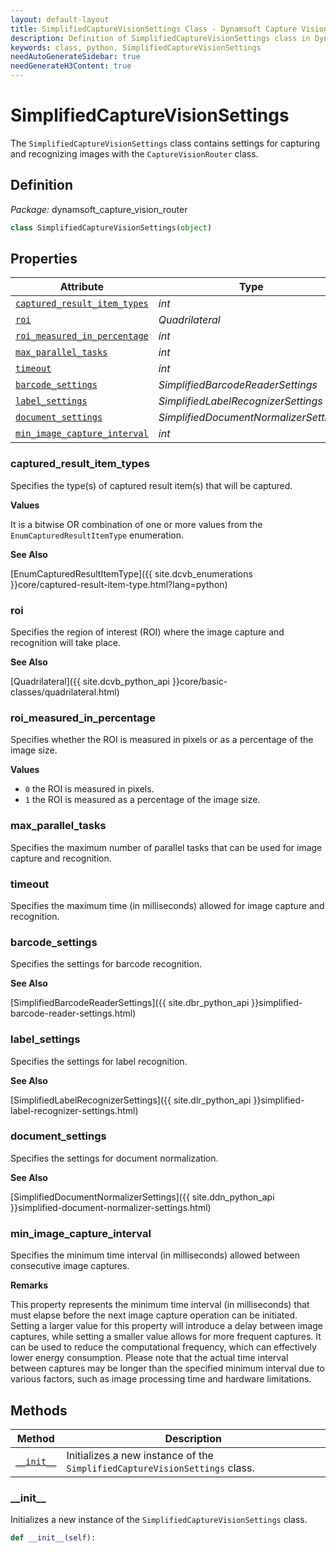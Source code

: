 ```yaml
---
layout: default-layout
title: SimplifiedCaptureVisionSettings Class - Dynamsoft Capture Vision Module Python Edition API Reference
description: Definition of SimplifiedCaptureVisionSettings class in Dynamsoft Capture Vision Module Python Edition.
keywords: class, python, SimplifiedCaptureVisionSettings
needAutoGenerateSidebar: true
needGenerateH3Content: true
---
```


# SimplifiedCaptureVisionSettings

The `SimplifiedCaptureVisionSettings` class contains settings for capturing and recognizing images with the `CaptureVisionRouter` class.

## Definition

*Package:* dynamsoft_capture_vision_router

```python
class SimplifiedCaptureVisionSettings(object)
```

## Properties

| Attribute                                             | Type                                |
| ----------------------------------------------------- | ----------------------------------- |
| [`captured_result_item_types`](#captured_result_item_types) | *int*                               |
| [`roi`](#roi)                                         | *Quadrilateral*                    |
| [`roi_measured_in_percentage`](#roi_measured_in_percentage) | *int*                               |
| [`max_parallel_tasks`](#max_parallel_tasks)               | *int*                               |
| [`timeout`](#timeout)                                 | *int*                               |
| [`barcode_settings`](#barcode_settings)                 | *SimplifiedBarcodeReaderSettings*   |
| [`label_settings`](#label_settings)                     | *SimplifiedLabelRecognizerSettings* |
| [`document_settings`](#document_settings)               | *SimplifiedDocumentNormalizerSettings* |
| [`min_image_capture_interval`](#min_image_capture_interval) | *int*                               |

### captured_result_item_types

Specifies the type(s) of captured result item(s) that will be captured. 

**Values**

It is a bitwise OR combination of one or more values from the `EnumCapturedResultItemType` enumeration.

**See Also**

[EnumCapturedResultItemType]({{ site.dcvb_enumerations }}core/captured-result-item-type.html?lang=python)

### roi

Specifies the region of interest (ROI) where the image capture and recognition will take place. 

**See Also**

[Quadrilateral]({{ site.dcvb_python_api }}core/basic-classes/quadrilateral.html)

### roi_measured_in_percentage

Specifies whether the ROI is measured in pixels or as a percentage of the image size.

**Values**

- `0` the ROI is measured in pixels.
- `1` the ROI is measured as a percentage of the image size.

### max_parallel_tasks

Specifies the maximum number of parallel tasks that can be used for image capture and recognition.

### timeout

Specifies the maximum time (in milliseconds) allowed for image capture and recognition.

### barcode_settings

Specifies the settings for barcode recognition.

**See Also**

[SimplifiedBarcodeReaderSettings]({{ site.dbr_python_api }}simplified-barcode-reader-settings.html)

### label_settings

Specifies the settings for label recognition.

**See Also**

[SimplifiedLabelRecognizerSettings]({{ site.dlr_python_api }}simplified-label-recognizer-settings.html)

### document_settings

Specifies the settings for document normalization.

**See Also**

[SimplifiedDocumentNormalizerSettings]({{ site.ddn_python_api }}simplified-document-normalizer-settings.html)

### min_image_capture_interval

Specifies the minimum time interval (in milliseconds) allowed between consecutive image captures.

**Remarks**

This property represents the minimum time interval (in milliseconds) that must elapse before the next image capture operation can be initiated.
Setting a larger value for this property will introduce a delay between image captures, while setting a smaller value allows for more frequent captures. It can be used to reduce the computational frequency, which can effectively lower energy consumption. Please note that the actual time interval between captures may be longer than the specified minimum interval due to various factors, such as image processing time and hardware limitations.

## Methods
  
| Method | Description |
|------- | ---- |
| [`__init__`](#__init__) | Initializes a new instance of the `SimplifiedCaptureVisionSettings` class. |

### \_\_init\_\_

Initializes a new instance of the `SimplifiedCaptureVisionSettings` class.

```python
def __init__(self):
```

